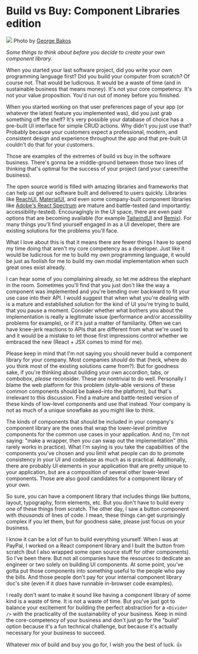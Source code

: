 Build vs Buy: Component Libraries edition
=========================================

[](https://kentcdodds.com/static/7ada1615181833135eadad3efd73ff3e/3e561/banner.jpg)
![](https://kentcdodds.com/static/7ada1615181833135eadad3efd73ff3e/d6099/banner.webp)
Photo by [George Bakos](https://unsplash.com/photos/VDAzcZyjun8)

*Some things to think about before you decide to create your own component library.*

When you started your last software project, did you write your own programming language first? Did you build your computer from scratch? Of course not. That would be ludicrous. It would be a waste of time (and in sustainable business that means money). It's not your core competency. It's not your value proposition. You'd run out of money before you finished.

When you started working on that user preferences page of your app (or whatever the latest feature you implemented was), did you just grab something off the shelf? It's very possible your database of choice has a pre-built UI interface for simple CRUD actions. Why didn't you just use that? Probably because your customers expect a professional, modern, and consistent design and experience throughout the app and that pre-built UI couldn't do that for your customers.

Those are examples of the extremes of build vs buy in the software business. There's gonna be a middle-ground between those two lines of thinking that's optimal for the success of your project (and your career/the business).

The open source world is filled with amazing libraries and frameworks that can help us get our software built and delivered to users quickly. Libraries like [ReachUI](https://reach.tech/), [MaterialUI](https://material-ui.com/), and even some company-built component libraries like [Adobe's React Spectrum](https://react-spectrum.adobe.com/) are mature and battle-tested (and importantly: accessibility-tested). Encouragingly in the UI space, there are even paid options that are becoming available (for example [TailwindUI](https://tailwindui.com/) and [Remix](https://remix.run/)). For many things you'll find yourself engaged in as a UI developer, there are existing solutions for the problems you'll face.

What I love about this is that it means there are fewer things I have to spend my time doing that aren't my core competency as a developer. Just like it would be ludicrous for me to build my own programming language, it would be just as foolish for me to build my own modal implementation when such great ones exist already.

I can hear some of you complaining already, so let me address the elephant in the room. Sometimes you'll find that you just don't like the way a component was implemented and you're bending over backward to fit your use case into their API. I would suggest that when what you're dealing with is a mature and established solution for the kind of UI you're trying to build, that you pause a moment. Consider whether what bothers you about the implementation is really a legitimate issue (performance and/or accessibility problems for example), or if it's just a matter of familiarity. Often we can have knee-jerk reactions to APIs that are different from what we're used to and it would be a mistake to let those first impressions control whether we embraced the new (React + JSX comes to mind for me).

Please keep in mind that I'm not saying you should never build a component library for your company. Most companies *should* do that (heck, where do you think most of the existing solutions came from?). But for goodness sake, if you're thinking about building your own accordion, tabs, or combobox, *please* reconsider. These are nontrivial to do well. Personally I blame the web platform for this problem (style-able versions of these common components should be baked-into the platform), but that's irrelevant to this discussion. Find a mature and battle-tested version of these kinds of low-level components and use that instead. Your company is not as much of a unique snowflake as you might like to think.

The kinds of components that *should* be included in your company's component library are the ones that wrap the lower-level primitive components for the common use cases in your application. And no, I'm not saying: "make a wrapper, then you can swap out the implementation" (this rarely works in practice). What I'm saying is you take the capabilities of the components you've chosen and you limit what people can do to promote consistency in your UI and codebase as much as is practical. Additionally, there are probably UI elements in your application that are pretty unique to your application, but are a composition of several other lower-level components. Those are also good candidates for a component library of your own.

So sure, you can have a component library that includes things like buttons, layout, typography, form elements, etc. But you don't have to build every one of these things from scratch. The other day, I saw a button component with *thousands* of lines of code. I mean, these things can get surprisingly complex if you let them, but for goodness sake, please just focus on your business.

I know it can be a lot of fun to build everything yourself. When I was at PayPal, I worked on a React component library and I built the button from scratch (but I also wrapped some open source stuff for other components). So I've been there. But not all companies have the resources to dedicate an engineer or two solely on building UI components. At some point, you've gotta put those components into something useful to the people who pay the bills. And those people don't pay for your internal component library doc's site (even if it *does* have runnable in-browser code examples).

I really don't want to make it sound like having a component library of some kind is a waste of time. It is not a waste of time. But you've just got to balance your excitement for building the perfect abstraction for a `<Divider />` with the practicality of the sustainability of your business. Keep in mind the core-competency of your business and don't just go for the "build" option because it's a fun technical challenge, but because it's actually necessary for your business to succeed.

Whatever mix of build and buy you go for, I wish you the best of luck. 👍